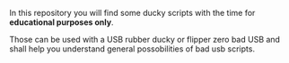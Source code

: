 In this repository you will find some ducky scripts with the time for **educational purposes only**. 

Those can be used with a USB rubber ducky or flipper zero bad USB and shall help you understand general possobilities of bad usb scripts.
